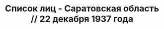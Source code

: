 ---
title: Список лиц - Саратовская область // 22 декабря 1937 года
description: РГАСПИ, ф.17, оп.171, дело 413, лист 340
images:
- /disk/pictures/v05/17-171-413-340.jpg
- /disk/pictures/v05/17-171-413-341.jpg
- /disk/pictures/v05/17-171-413-342.jpg
- /disk/pictures/v05/17-171-413-343.jpg
- /disk/pictures/v05/17-171-413-344.jpg
- /disk/pictures/v05/17-171-413-345.jpg
---